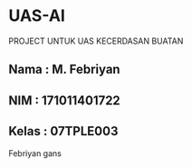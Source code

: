# UAS-AI
PROJECT UNTUK UAS KECERDASAN BUATAN

## Nama		: M. Febriyan
## NIM		: 171011401722
## Kelas	: 07TPLE003

Febriyan gans